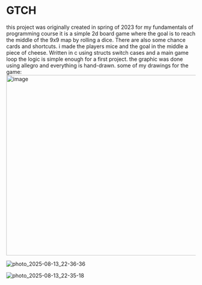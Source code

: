 # GTCH
this project was originally created in spring of 2023 for my fundamentals of programming course 
it is a simple 2d board game where the goal is to reach the middle of the 9x9 map by rolling a dice. There are also some chance cards and shortcuts.
i made the players mice and the goal in the middle a piece of cheese.
Written in c using structs switch cases and a main game loop the logic is simple enough for a first project.
the graphic was done using allegro and everything is hand-drawn.
some of my drawings for the game:
<img width="640" height="480" alt="image" src="https://github.com/user-attachments/assets/0edeabbb-f340-4554-973e-0850bf083ae0" />

![photo_2025-08-13_22-36-36](https://github.com/user-attachments/assets/c5122628-8482-4ba5-a796-758f122528cf)


![photo_2025-08-13_22-35-18](https://github.com/user-attachments/assets/aca6c4a0-c886-447f-a0c0-012d3023d7ae)
